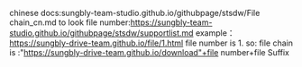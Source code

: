 chinese docs:sungbly-team-studio.github.io/githubpage/stsdw/File chain_cn.md
to look file number:https://sungbly-team-studio.github.io/githubpage/stsdw/supportlist.md
example：https://sungbly-drive-team.github.io/file/1.html
file number is 1.
so:
file chain is :"https://sungbly-drive-team.github.io/download"+file number+file Suffix
